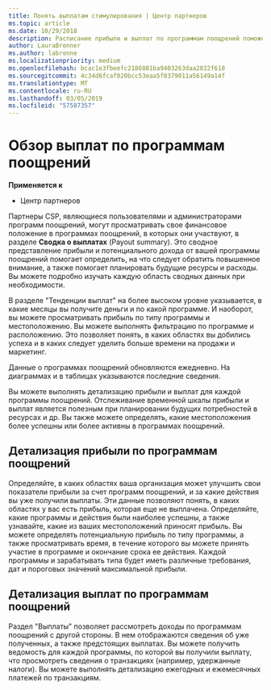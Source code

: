 ```yaml
---
title: Понять выплатам стимулирования | Центр партнеров
ms.topic: article
ms.date: 10/29/2018
description: Расписание прибыли и выплат по программам поощрений поможет вам планировать свои действия.
author: LauraBrenner
ms.author: labrenne
ms.localizationpriority: medium
ms.openlocfilehash: bcac1e3fbeefc2186881ba9403263daa2832f618
ms.sourcegitcommit: 4c34d6fcaf020bcc53eaa5f0379011a56149a14f
ms.translationtype: MT
ms.contentlocale: ru-RU
ms.lasthandoff: 03/05/2019
ms.locfileid: "57587357"
---
```

# <a name="understand-your-incentive-payouts"></a>Обзор выплат по программам поощрений

**Применяется к**

-  Центр партнеров


Партнеры CSP, являющиеся пользователями и администраторами программ поощрений, могут просматривать свое финансовое положение в программах поощрений, в которых они участвуют, в разделе **Сводка о выплатах** (Payout summary). Это сводное представление прибыли и потенциального дохода от вашей программы поощрений помогает определить, на что следует обратить повышенное внимание, а также помогает планировать будущие ресурсы и расходы. Вы можете подробно изучать каждую область сводных данных при необходимости. 

В разделе "Тенденции выплат" на более высоком уровне указывается, в какие месяцы вы получите деньги и по какой программе. И наоборот, вы можете просматривать прибыль по типу программы и местоположению. Вы можете выполнять фильтрацию по программе и расположению. Это позволяет понять, в каких областях вы добились успеха и в каких следует уделить больше времени на продажи и маркетинг.

Данные о программах поощрений обновляются ежедневно. На диаграммах и в таблицах указываются последние сведения.

Вы можете выполнять детализацию прибыли и выплат для каждой программы поощрений. Отслеживание временной шкалы прибыли и выплат является полезным при планировании будущих потребностей в ресурсах и др. Вы также можете определять, какие местоположения более успешны или более активны в программах поощрений. 

## <a name="drill-down-on-incentives-earnings"></a>Детализация прибыли по программам поощрений
Определяйте, в каких областях ваша организация может улучшить свои показатели прибыли за счет программ поощрений, и за какие действия вы уже получили выплаты. Эти данные позволяют понять, в каких областях у вас есть прибыль, которая еще не выплачена.  Определяйте, какие программы и действия были наиболее успешны, а также узнавайте, какие из ваших местоположений приносят прибыль. Вы можете определять потенциальную прибыль по типу программы, а также просматривать время, в течение которого вы можете принять участие в программе и окончание срока ее действия. Каждой программы и зарабатывать типа будет иметь различные требования, дат и пороговых значений максимальной прибыли. 

## <a name="drill-down-on-incentive-payouts"></a>Детализация выплат по программам поощрений
Раздел "Выплаты" позволяет рассмотреть доходы по программам поощрений с другой стороны. В нем отображаются сведения об уже полученных, а также предстоящих выплатах. Вы можете получить ведомость для каждой программы, по которой вы получили выплату, что просмотреть сведения о транзакциях (например, удержанные налоги). Вы можете выполнять детализацию ежегодных и ежемесячных платежей по транзакциям.